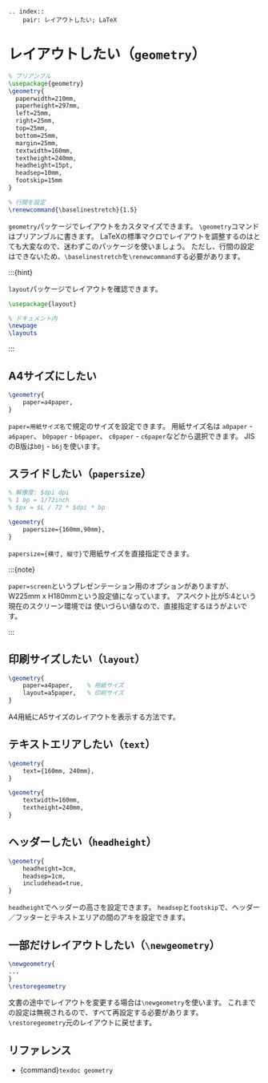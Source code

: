 ```{eval-rst}
.. index::
    pair: レイアウトしたい; LaTeX
```

# レイアウトしたい（`geometry`）

```latex
% プリアンブル
\usepackage{geometry}
\geometry{
  paperwidth=210mm,
  paperheight=297mm,
  left=25mm,
  right=25mm,
  top=25mm,
  bottom=25mm,
  margin=25mm,
  textwidth=160mm,
  textheight=240mm,
  headheight=15pt,
  headsep=10mm,
  footskip=15mm
}

% 行間を設定
\renewcommand{\baselinestretch}{1.5}
```

`geometry`パッケージでレイアウトをカスタマイズできます。
`\geometry`コマンドはプリアンブルに書きます。
LaTeXの標準マクロでレイアウトを調整するのはとても大変なので、迷わずこのパッケージを使いましょう。
ただし、行間の設定はできないため、`\baselinestretch`を`\renewcommand`する必要があります。

:::{hint}

``layout``パッケージでレイアウトを確認できます。

```latex
\usepackage{layout}

% ドキュメント内
\newpage
\layouts
```

:::

## A4サイズにしたい

```latex
\geometry{
    paper=a4paper,
}
```

`paper=用紙サイズ名`で規定のサイズを設定できます。
用紙サイズ名は
`a0paper` - `a6paper`、
`b0paper` - `b6paper`、
`c0paper` - `c6paper`などから選択できます。
JISのB版は`b0j` - `b6j`を使います。

## スライドしたい（`papersize`）

```latex
% 解像度: $dpi dpi
% 1 bp = 1/72inch
% $px = $L / 72 * $dpi * bp

\geometry{
    papersize={160mm,90mm},
}
```

`papersize={横寸, 縦寸}`で用紙サイズを直接指定できます。

:::{note}

`paper=screen`というプレゼンテーション用のオプションがありますが、
W225mm x H180mmという設定値になっています。
アスペクト比が5:4という現在のスクリーン環境では
使いづらい値なので、直接指定するほうがよいです。

:::

## 印刷サイズしたい（`layout`）

```latex
\geometry{
    paper=a4paper,    % 用紙サイズ
    layout=a5paper,   % 印刷サイズ
}
```

A4用紙にA5サイズのレイアウトを表示する方法です。

## テキストエリアしたい（`text`）

```latex
\geometry{
    text={160mm, 240mm},
}

\geometry{
    textwidth=160mm,
    textheight=240mm,
}
```

## ヘッダーしたい（`headheight`）

```latex
\geometry{
    headheight=3cm,
    headsep=1cm,
    includehead=true,
}
```

`headheight`でヘッダーの高さを設定できます。
`headsep`と`footskip`で、ヘッダー／フッターとテキストエリアの間のアキを設定できます。

## 一部だけレイアウトしたい（``\newgeometry``）

```latex
\newgeometry{
...
}
\restoregeometry
```

文書の途中でレイアウトを変更する場合は``\newgeometry``を使います。
これまでの設定は無視されるので、すべて再設定する必要があります。
``\restoregeometry``元のレイアウトに戻せます。

## リファレンス

- {command}`texdoc geometry`
